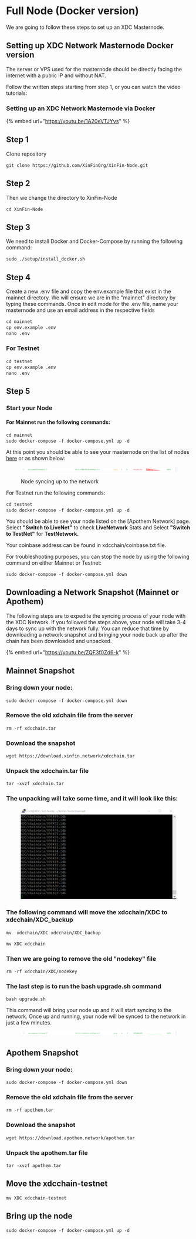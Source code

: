 # Full Node (Docker version)

We are going to follow these steps to set up an XDC Masternode.&#x20;

## Setting up XDC Network Masternode Docker version

The server or VPS used for the masternode should be directly facing the internet with a public IP and without NAT.&#x20;

Follow the written steps starting from step 1, or you can watch the video tutorials:

### Setting up an XDC Network Masternode via Docker

{% embed url="https://youtu.be/1A20eVTJYvs" %}

## Step 1

Clone repository

```
git clone https://github.com/XinFinOrg/XinFin-Node.git
```

## Step 2&#x20;

Then we change the directory to XinFin-Node

```
cd XinFin-Node
```



## Step 3&#x20;

We need to install Docker and Docker-Compose by running the following command:

```
sudo ./setup/install_docker.sh
```

## Step 4

Create a new .env file and copy the env.example file that exist in the mainnet directory. We will ensure we are in the "mainnet" directory by typing these commands. Once in edit mode for the .env file, name your masternode and use an email address in the respective fields

```
cd mainnet
cp env.example .env
nano .env                                                            
```

### For Testnet

```
cd testnet
cp env.example .env
nano .env 
```

## Step 5

### Start your Node

#### For Mainnet run the following commands:

```
cd mainnet
sudo docker-compose -f docker-compose.yml up -d
```

At this point you should be able to see your masternode on the list of nodes [here](https://xinfin.network/#stats) or as shown below:

<figure><img src="../../.gitbook/assets/image (20).png" alt=""><figcaption><p>Node syncing up to the network</p></figcaption></figure>

For Testnet run the following commands:&#x20;

```
cd testnet
sudo docker-compose -f docker-compose.yml up -d
```

You should be able to see your node listed on the \[Apothem Network] page. Select **"Switch to LiveNet"** to check **LiveNetwork** Stats and Select **"Switch to TestNet"** for **TestNetwork.**

Your coinbase address can be found in xdcchain/coinbase.txt file.

For troubleshooting purposes, you can stop the node by using the following command on either Mainnet or Testnet:

```
sudo docker-compose -f docker-compose.yml down
```

## Downloading a Network Snapshot (Mainnet or Apothem)

The following steps are to expedite the syncing process of your node with the XDC Network.  If you followed the steps above, your node will take 3-4 days to sync up with the network fully.  You can reduce that time by downloading a network snapshot and bringing your node back up after the chain has been downloaded and unpacked.&#x20;

{% embed url="https://youtu.be/ZQF3f0Zd6-k" %}

## Mainnet Snapshot

### Bring down your node:&#x20;

```
sudo docker-compose -f docker-compose.yml down
```

### Remove the old xdchain file from the server

```
rm -rf xdcchain.tar
```

### Download the snapshot&#x20;

```
wget https://download.xinfin.network/xdcchain.tar
```

### Unpack the xdcchain.tar  file

```
tar -xvzf xdcchain.tar
```

### The unpacking will take some time, and it will look like this:&#x20;

<figure><img src="../../.gitbook/assets/image (19).png" alt=""><figcaption></figcaption></figure>

### The following command will move the xdcchain/XDC to xdcchain/XDC\_backup

```
mv  xdcchain/XDC xdcchain/XDC_backup
```

```
mv XDC xdcchain
```

### Then we are going to remove the old "nodekey" file

```
rm -rf xdcchain/XDC/nodekey
```

### The last step is to run the bash upgrade.sh command

```
bash upgrade.sh
```

This command will bring your node up and it will start syncing to the network. Once up and running, your node will be synced to the network in just a few minutes.&#x20;

<figure><img src="../../.gitbook/assets/image (9).png" alt=""><figcaption></figcaption></figure>

## Apothem Snapshot

### Bring down your node:&#x20;

```
sudo docker-compose -f docker-compose.yml down
```

### Remove the old xdchain file from the server

```
rm -rf apothem.tar
```

### Download the snapshot&#x20;

```
wget https://download.apothem.network/apothem.tar
```

### Unpack the apothem.tar  file

```
tar -xvzf apothem.tar
```

## Move the xdcchain-testnet &#x20;

```
mv XDC xdcchain-testnet
```

## Bring up the node

```
sudo docker-compose -f docker-compose.yml up -d
```

